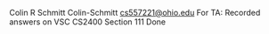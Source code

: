 Colin R Schmitt
Colin-Schmitt
cs557221@ohio.edu
For TA: Recorded answers on VSC
CS2400
Section 111
Done